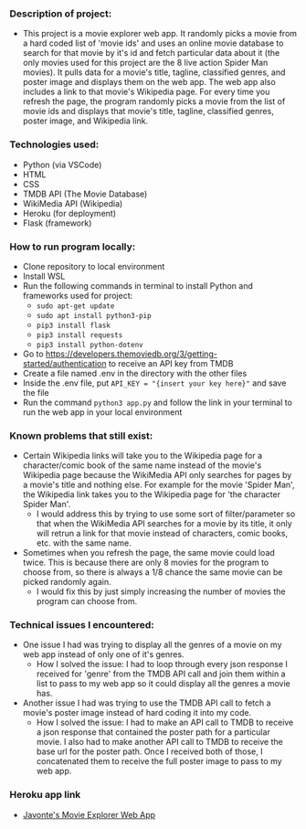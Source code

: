 ### Description of project:
+ This project is a movie explorer web app. It randomly picks a movie from a hard coded list of &apos;movie ids&apos; and uses an online movie database to search for that movie by it&apos;s id and fetch particular data about it (the only movies used for this project are the 8 live action Spider Man movies). It  pulls data for a movie&apos;s title, tagline, classified genres, and poster image and displays them on the web app. The web app also includes a link to that movie&apos;s Wikipedia page. For every time you refresh the page, the program randomly picks a movie from the list of movie ids and displays that movie&apos;s title, tagline, classified genres, poster image, and Wikipedia link.

### Technologies used:
+ Python (via VSCode)
+ HTML
+ CSS
+ TMDB API (The Movie Database)
+ WikiMedia API (Wikipedia)
+ Heroku (for deployment)
+ Flask (framework)

### How to run program locally:
+ Clone repository to local environment
+ Install WSL
+ Run the following commands in terminal to install Python and  frameworks used for project:
	+ `sudo apt-get update`
	+ `sudo apt install python3-pip`
	+ `pip3 install flask`
	+ `pip3 install requests`
	+ `pip3 install python-dotenv`
+ Go to https://developers.themoviedb.org/3/getting-started/authentication to receive an API key from TMDB
+ Create a file named .env in the directory with  the other files
+ Inside the .env file, put `API_KEY = "{insert your key here}"` and save the file
+ Run the command `python3 app.py` and follow the link in your terminal to run the web app in your local environment

### Known problems that still exist:
+ Certain Wikipedia links will take you to the Wikipedia page for a character/comic book of the same name instead of the movie&apos;s Wikipedia page because the WikiMedia API only searches for pages by a movie&apos;s title and nothing else. For example for the movie &apos;Spider Man&apos;, the Wikipedia link takes you to the Wikipedia page for &apos;the character Spider Man&apos;.
	+ I would address this by trying to use some sort of filter/parameter so that when the WikiMedia API searches for a movie by its title, it only will retrun a link for that movie instead of characters, comic books, etc. with the same name.
+ Sometimes when you refresh the page, the same movie could load twice. This is because there are only 8 movies for the program to choose from, so there is always a 1/8 chance the same movie can be picked randomly again.
	+ I would fix this by just simply increasing the number of movies the program can choose from.

### Technical issues I encountered:
+ One issue I had was trying to display all the genres of a movie on my web app instead of only one of it&apos;s genres.
	+ How I solved the issue: I had to loop through every json response I received for &apos;genre&apos; from the TMDB API call and join them within a list to pass to my web app so it could display all the genres a movie has.
+ Another issue I had was trying to use the TMDB API call to fetch a movie&apos;s poster image instead of hard coding it into my code.
	+ How I solved the issue: I had to make an API call to TMDB to receive a json response that contained the poster path for a particular movie. I also had to make another API call to TMDB to receive the base url for the poster path. Once I received both of those, I concatenated them to receive the full poster image to pass to my web app.

### Heroku app link
+ [Javonte&apos;s Movie Explorer Web App](https://desolate-island-05503.herokuapp.com/)